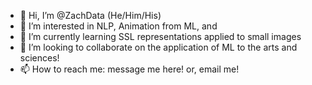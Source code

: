 - 👋 Hi, I’m @ZachData (He/Him/His)
- 👀 I’m interested in NLP, Animation from ML, and 
- 🌱 I’m currently learning SSL representations applied to small images
- 💞️ I’m looking to collaborate on the application of ML to the arts and sciences!
- 📫 How to reach me: message me here! or, email me!

<!---
ZachData/ZachData is a ✨ special ✨ repository because its `README.md` (this file) appears on your GitHub profile.
You can click the Preview link to take a look at your changes.
--->
